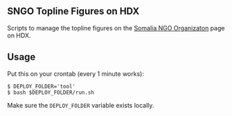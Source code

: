 ## SNGO Topline Figures on HDX
Scripts to manage the topline figures on the [Somalia NGO Organizaton](https://data.hdx.rwlabs.org/organization/somalia-ngo-consortium) page on HDX.

## Usage
Put this on your crontab (every 1 minute works):
```shell
$ DEPLOY_FOLDER='tool'
$ bash $DEPLOY_FOLDER/run.sh
```
Make sure the `DEPLOY_FOLDER` variable exists locally.